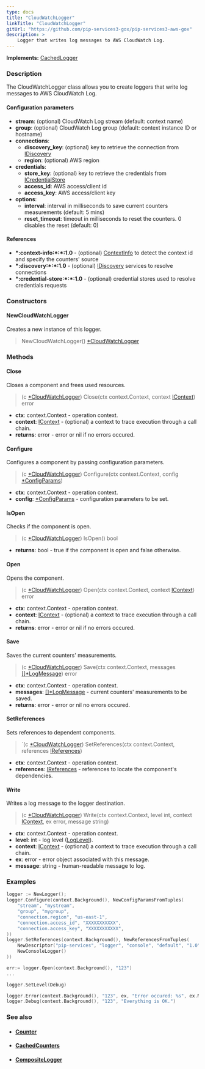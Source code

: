 ```yaml
---
type: docs
title: "CloudWatchLogger"
linkTitle: "CloudWatchLogger"
gitUrl: "https://github.com/pip-services3-gox/pip-services3-aws-gox"
description: >
    Logger that writes log messages to AWS CloudWatch Log.
---
```


**Implements:** [CachedLogger](../../../observability/log/cached_logger)

### Description

The CloudWatchLogger class allows you to create loggers that write log messages to AWS CloudWatch Log.

#### Configuration parameters
 
- **stream**: (optional) CloudWatch Log stream (default: context name)
- **group**: (optional) CloudWatch Log group (default: context instance ID or hostname)
- **connections**:                   
    - **discovery_key**: (optional) key to retrieve the connection from [IDiscovery](../../../config/connect/idiscovery)
    - **region**: (optional) AWS region
- **credentials**:    
    - **store_key**: (optional) key to retrieve the credentials from [ICredentialStore](../../../config/auth/icredential_store)
    - **access_id**: AWS access/client id
    - **access_key**: AWS access/client key
 - **options**:
    - **interval**: interval in milliseconds to save current counters measurements (default: 5 mins)
    - **reset_timeout**: timeout in milliseconds to reset the counters. 0 disables the reset (default: 0)


#### References
- **\*:context-info:\*:\*:1.0** - (optional) [ContextInfo](../../../components/context/context_info) to detect the context id and specify the counters' source
- **\*:discovery:\*:\*:1.0** - (optional) [IDiscovery](../../../config/connect/idiscovery) services to resolve connections
- **\*:credential-store:\*:\*:1.0** - (optional) credential stores used to resolve credentials requests

### Constructors

#### NewCloudWatchLogger
Creates a new instance of this logger.

> NewCloudWatchLogger() [*CloudWatchLogger]()


### Methods

#### Close
Closes a component and frees used resources.

> (c [*CloudWatchLogger]()) Close(ctx context.Context, context [IContext](../../../components/context/icontext)) error

- **ctx**: context.Context - operation context.
- **context**: [IContext](../../../components/context/icontext) - (optional) a context to trace execution through a call chain.
- **returns**: error - error or nil if no errors occured.

#### Configure
Configures a component by passing configuration parameters.

> (c [*CloudWatchLogger]()) Configure(ctx context.Context, config [*ConfigParams](../../../components/config/config_params))

- **ctx**: context.Context - operation context.
- **config**: [*ConfigParams](../../../components/config/config_params) - configuration parameters to be set.


#### IsOpen
Checks if the component is open.

> (c [*CloudWatchLogger]()) IsOpen() bool

- **returns**: bool - true if the component is open and false otherwise.

#### Open
Opens the component.

> (c [*CloudWatchLogger]()) Open(ctx context.Context, context [IContext](../../../components/context/icontext)) error

- **ctx**: context.Context - operation context.
- **context**: [IContext](../../../components/context/icontext) - (optional) a context to trace execution through a call chain.
- **returns**: error - error or nil if no errors occured.

#### Save
Saves the current counters' measurements.

> (c [*CloudWatchLogger]()) Save(ctx context.Context, messages [[]*LogMessage](../../../observability/log/log_message)) error

- **ctx**: context.Context - operation context.
- **messages**: [[]*LogMessage](../../../observability/log/log_message) - current counters' measurements to be saved.
- **returns**: error - error or nil no errors occured.

#### SetReferences
Sets references to dependent components.

> `(c [*CloudWatchLogger]()) SetReferences(ctx context.Context, references [IReferences](../../../components/refer/ireferences))

- **ctx**: context.Context - operation context.
- **references**: [IReferences](../../../components/refer/ireferences) - references to locate the component's dependencies.

#### Write
Writes a log message to the logger destination.

> (c [*CloudWatchLogger]()) Write(ctx context.Context, level int, context [IContext](../../../components/context/icontext), ex error, message string)

- **ctx**: context.Context - operation context.
- **level**: int - log level ([LogLevel](../../../observability/log/log_level)).
- **context**: [IContext](../../../components/context/icontext) - (optional) a context to trace execution through a call chain.
- **ex**: error - error object associated with this message.
- **message**: string - human-readable message to log.



### Examples

```go
logger := NewLogger();
logger.Configure(context.Background(), NewConfigParamsFromTuples(
    "stream", "mystream",
    "group", "mygroup",
    "connection.region", "us-east-1",
    "connection.access_id", "XXXXXXXXXXX",
    "connection.access_key", "XXXXXXXXXXX",
))
logger.SetReferences(context.Background(), NewReferencesFromTuples(
    NewDescriptor("pip-services", "logger", "console", "default", "1.0"),
    NewConsoleLogger()
))

err:= logger.Open(context.Background(), "123")
...

logger.SetLevel(Debug)

logger.Error(context.Background(), "123", ex, "Error occured: %s", ex.Message)
logger.Debug(context.Background(), "123", "Everything is OK.")
```

### See also
- #### [Counter](../../../observability/count/counter)
- #### [CachedCounters](../../../observability/count/cached_counters)
- #### [CompositeLogger](../../../observability/log/composite_logger) 

